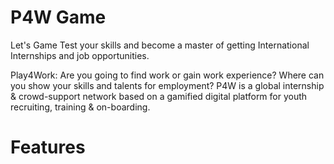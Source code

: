 # P4W Game
Let's Game Test your skills and become a master of getting International Internships and job opportunities.

Play4Work: Are you going to find work or gain work experience? Where can you show your skills and talents for employment? P4W is a global internship & crowd-support network based on a gamified digital platform for youth recruiting, training & on-boarding.

# Features
